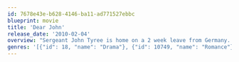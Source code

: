 ```yaml
---
id: 7678e43e-b628-4146-ba11-ad771527ebbc
blueprint: movie
title: 'Dear John'
release_date: '2010-02-04'
overview: "Sergeant John Tyree is home on a 2 week leave from Germany. He meets Savannah after he dives into the ocean to retrieve Savannah's purse that had fallen off the pier. John falls in love with Savannah who is a student on spring break helping build a house for Habitat for Humanity. A romance occurs and Savannah falls deeply in love with John. She promises to write John overseas until he returns."
genres: '[{"id": 18, "name": "Drama"}, {"id": 10749, "name": "Romance"}, {"id": 10752, "name": "War"}]'
---
```

